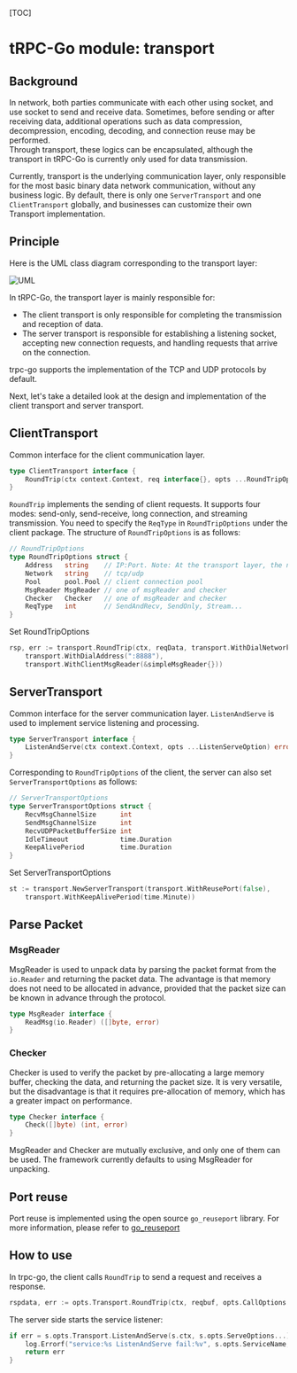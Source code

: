 [TOC]

# tRPC-Go module: transport

## Background

In network, both parties communicate with each other using socket, and use socket to send and receive data. Sometimes, before sending or after receiving data, additional operations such as data compression, decompression, encoding, decoding, and connection reuse may be performed.  
Through transport, these logics can be encapsulated, although the transport in tRPC-Go is currently only used for data transmission.

Currently, transport is the underlying communication layer, only responsible for the most basic binary data network communication, without any business logic. By default, there is only one `ServerTransport` and one `ClientTransport` globally, and businesses can customize their own Transport implementation.

## Principle

Here is the UML class diagram corresponding to the transport layer:  

![UML](/.resources/developer_guide/module_design/transport/transport.png)

In tRPC-Go, the transport layer is mainly responsible for:

- The client transport is only responsible for completing the transmission and reception of data.
- The server transport is responsible for establishing a listening socket, accepting new connection requests, and handling requests that arrive on the connection.

trpc-go supports the implementation of the TCP and UDP protocols by default.

Next, let's take a detailed look at the design and implementation of the client transport and server transport.


## ClientTransport

Common interface for the client communication layer.


```go
type ClientTransport interface {
    RoundTrip(ctx context.Context, req interface{}, opts ...RoundTripOption) (rsp interface{}, err error)
}
```

`RoundTrip` implements the sending of client requests. It supports four modes: send-only, send-receive, long connection, and streaming transmission. You need to specify the `ReqType` in `RoundTripOptions` under the client package. The structure of `RoundTripOptions` is as follows:

```go
// RoundTripOptions
type RoundTripOptions struct {
    Address   string    // IP:Port. Note: At the transport layer, the name service resolution has already been performed, so it is directly in the format of IP:Port.
    Network   string    // tcp/udp
    Pool      pool.Pool // client connection pool
    MsgReader MsgReader // one of msgReader and checker
    Checker   Checker   // one of msgReader and checker
    ReqType   int       // SendAndRecv, SendOnly, Stream...
}
```

Set RoundTripOptions

```go
rsp, err := transport.RoundTrip(ctx, reqData, transport.WithDialNetwork(network),
    transport.WithDialAddress(":8888"),
    transport.WithClientMsgReader(&simpleMsgReader{}))
```

## ServerTransport

Common interface for the server communication layer. `ListenAndServe` is used to implement service listening and processing.

```go
type ServerTransport interface {
    ListenAndServe(ctx context.Context, opts ...ListenServeOption) error
}
```

Corresponding to `RoundTripOptions` of the client, the server can also set `ServerTransportOptions` as follows:

```go
// ServerTransportOptions
type ServerTransportOptions struct {
    RecvMsgChannelSize      int
    SendMsgChannelSize      int
    RecvUDPPacketBufferSize int
    IdleTimeout             time.Duration
    KeepAlivePeriod         time.Duration
}
```

Set ServerTransportOptions

```go
st := transport.NewServerTransport(transport.WithReusePort(false),
    transport.WithKeepAlivePeriod(time.Minute))
```

## Parse Packet

### MsgReader

MsgReader is used to unpack data by parsing the packet format from the `io.Reader` and returning the packet data. The advantage is that memory does not need to be allocated in advance, provided that the packet size can be known in advance through the protocol.

```go
type MsgReader interface {
    ReadMsg(io.Reader) ([]byte, error)
}
```

### Checker

Checker is used to verify the packet by pre-allocating a large memory buffer, checking the data, and returning the packet size. It is very versatile, but the disadvantage is that it requires pre-allocation of memory, which has a greater impact on performance.

```go
type Checker interface {
    Check([]byte) (int, error)
}
```

MsgReader and Checker are mutually exclusive, and only one of them can be used. The framework currently defaults to using MsgReader for unpacking.

## Port reuse

Port reuse is implemented using the open source `go_reuseport` library. For more information, please refer to [go_reuseport](https://github.com/kavu/go_reuseport)

## How to use

In trpc-go, the client calls `RoundTrip` to send a request and receives a response.

```go
rspdata, err := opts.Transport.RoundTrip(ctx, reqbuf, opts.CallOptions...)
```

The server side starts the service listener: 

```go
if err = s.opts.Transport.ListenAndServe(s.ctx, s.opts.ServeOptions...); err != nil {
    log.Errorf("service:%s ListenAndServe fail:%v", s.opts.ServiceName, err)
    return err
}
```


